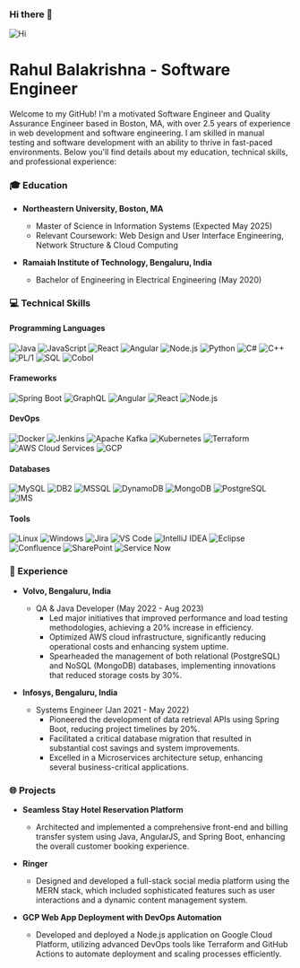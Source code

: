### Hi there 👋

<!--
**RahulBalakrish/RahulBalakrish** is a ✨ _special_ ✨ repository because its `README.md` (this file) appears on your GitHub profile.

Here are some ideas to get you started:

- 🔭 I’m currently working on ...
- 🌱 I’m currently learning ...
- 👯 I’m looking to collaborate on ...
- 🤔 I’m looking for help with ...
- 💬 Ask me about ...
- 📫 How to reach me: ...
- 😄 Pronouns: ...
- ⚡ Fun fact: ...
-->
![Hi](https://res.cloudinary.com/dtnykietv/image/upload/v1712899330/pcoynksqsvemia32rca8.gif)


# Rahul Balakrishna - Software Engineer

Welcome to my GitHub! I'm a motivated Software Engineer and Quality Assurance Engineer based in Boston, MA, with over 2.5 years of experience in web development and software engineering. I am skilled in manual testing and software development with an ability to thrive in fast-paced environments. Below you'll find details about my education, technical skills, and professional experience:

### 🎓 Education
- **Northeastern University, Boston, MA**
  - Master of Science in Information Systems (Expected May 2025)
  - Relevant Coursework: Web Design and User Interface Engineering, Network Structure & Cloud Computing

- **Ramaiah Institute of Technology, Bengaluru, India**
  - Bachelor of Engineering in Electrical Engineering (May 2020)

### 💻 Technical Skills
#### Programming Languages
![Java](https://img.shields.io/badge/-Java-007396?style=for-the-badge&logo=java&logoColor=white)
![JavaScript](https://img.shields.io/badge/-JavaScript-F0DB4F?style=for-the-badge&logo=javascript&logoColor=black)
![React](https://img.shields.io/badge/-React-61DBFB?style=for-the-badge&logo=react&logoColor=black)
![Angular](https://img.shields.io/badge/-Angular-DD0031?style=for-the-badge&logo=angular&logoColor=white)
![Node.js](https://img.shields.io/badge/-Node.js-43853D?style=for-the-badge&logo=node-dot-js&logoColor=white)
![Python](https://img.shields.io/badge/-Python-3776AB?style=for-the-badge&logo=python&logoColor=white)
![C#](https://img.shields.io/badge/-C%23-239120?style=for-the-badge&logo=c-sharp&logoColor=white)
![C++](https://img.shields.io/badge/-C++-00599C?style=for-the-badge&logo=c%2B%2B&logoColor=white)
![PL/1](https://img.shields.io/badge/-PL1-735B84?style=for-the-badge)
![SQL](https://img.shields.io/badge/-SQL-336791?style=for-the-badge&logo=sql&logoColor=white)
![Cobol](https://img.shields.io/badge/-Cobol-005571?style=for-the-badge&logo=cobol)

#### Frameworks
![Spring Boot](https://img.shields.io/badge/-Spring%20Boot-6DB33F?style=for-the-badge&logo=spring-boot&logoColor=white)
![GraphQL](https://img.shields.io/badge/-GraphQL-E10098?style=for-the-badge&logo=graphql&logoColor=white)
![Angular](https://img.shields.io/badge/-Angular-DD0031?style=for-the-badge&logo=angular&logoColor=white)
![React](https://img.shields.io/badge/-React-61DBFB?style=for-the-badge&logo=react&logoColor=black)
![Node.js](https://img.shields.io/badge/-Node.js-43853D?style=for-the-badge&logo=node-dot-js&logoColor=white)

#### DevOps
![Docker](https://img.shields.io/badge/-Docker-2496ED?style=for-the-badge&logo=docker&logoColor=white)
![Jenkins](https://img.shields.io/badge/-Jenkins-D24939?style=for-the-badge&logo=jenkins&logoColor=white)
![Apache Kafka](https://img.shields.io/badge/-Apache%20Kafka-231F20?style=for-the-badge&logo=apache-kafka&logoColor=white)
![Kubernetes](https://img.shields.io/badge/-Kubernetes-326CE5?style=for-the-badge&logo=kubernetes&logoColor=white)
![Terraform](https://img.shields.io/badge/-Terraform-7B42BC?style=for-the-badge&logo=terraform&logoColor=white)
![AWS Cloud Services](https://img.shields.io/badge/-AWS%20Cloud%20Services-232F3E?style=for-the-badge&logo=amazon-aws&logoColor=white)
![GCP](https://img.shields.io/badge/-GCP-4285F4?style=for-the-badge&logo=google-cloud&logoColor=white)

#### Databases
![MySQL](https://img.shields.io/badge/-MySQL-4479A1?style=for-the-badge&logo=mysql&logoColor=white)
![DB2](https://img.shields.io/badge/-DB2-004987?style=for-the-badge&logo=ibm&logoColor=white)
![MSSQL](https://img.shields.io/badge/-MSSQL-CC2927?style=for-the-badge&logo=microsoft-sql-server&logoColor=white)
![DynamoDB](https://img.shields.io/badge/-DynamoDB-4053D6?style=for-the-badge&logo=amazon-dynamodb&logoColor=white)
![MongoDB](https://img.shields.io/badge/-MongoDB-47A248?style=for-the-badge&logo=mongodb&logoColor=white)
![PostgreSQL](https://img.shields.io/badge/-PostgreSQL-336791?style=for-the-badge&logo=postgresql&logoColor=white)
![IMS](https://img.shields.io/badge/-IMS-735B84?style=for-the-badge)

#### Tools
![Linux](https://img.shields.io/badge/-Linux-FCC624?style=for-the-badge&logo=linux&logoColor=black)
![Windows](https://img.shields.io/badge/-Windows-0078D6?style=for-the-badge&logo=windows&logoColor=white)
![Jira](https://img.shields.io/badge/-Jira-0052CC?style=for-the-badge&logo=jira&logoColor=white)
![VS Code](https://img.shields.io/badge/-VS%20Code-007ACC?style=for-the-badge&logo=visual-studio-code&logoColor=white)
![IntelliJ IDEA](https://img.shields.io/badge/-IntelliJ%20IDEA-000000?style=for-the-badge&logo=intellij-idea&logoColor=white)
![Eclipse](https://img.shields.io/badge/-Eclipse-2C2255?style=for-the-badge&logo=eclipse-ide&logoColor=white)
![Confluence](https://img.shields.io/badge/-Confluence-172B4D?style=for-the-badge&logo=confluence&logoColor=white)
![SharePoint](https://img.shields.io/badge/-SharePoint-0078D4?style=for-the-badge&logo=microsoft-sharepoint&logoColor=white)
![Service Now](https://img.shields.io/badge/-Service%20Now-CC2927?style=for-the-badge&logo=service-now&logoColor=white)

### 🚀 Experience
- **Volvo, Bengaluru, India**
  - QA & Java Developer (May 2022 - Aug 2023)
    - Led major initiatives that improved performance and load testing methodologies, achieving a 20% increase in efficiency.
    - Optimized AWS cloud infrastructure, significantly reducing operational costs and enhancing system uptime.
    - Spearheaded the management of both relational (PostgreSQL) and NoSQL (MongoDB) databases, implementing innovations that reduced storage costs by 30%.

- **Infosys, Bengaluru, India**
  - Systems Engineer (Jan 2021 - May 2022)
    - Pioneered the development of data retrieval APIs using Spring Boot, reducing project timelines by 20%.
    - Facilitated a critical database migration that resulted in substantial cost savings and system improvements.
    - Excelled in a Microservices architecture setup, enhancing several business-critical applications.

### 🌐 Projects
- **Seamless Stay Hotel Reservation Platform**
  - Architected and implemented a comprehensive front-end and billing transfer system using Java, AngularJS, and Spring Boot, enhancing the overall customer booking experience.

- **Ringer**
  - Designed and developed a full-stack social media platform using the MERN stack, which included sophisticated features such as user interactions and a dynamic content management system.

- **GCP Web App Deployment with DevOps Automation**
  - Developed and deployed a Node.js application on Google Cloud Platform, utilizing advanced DevOps tools like Terraform and GitHub Actions to automate deployment and scaling processes efficiently.

